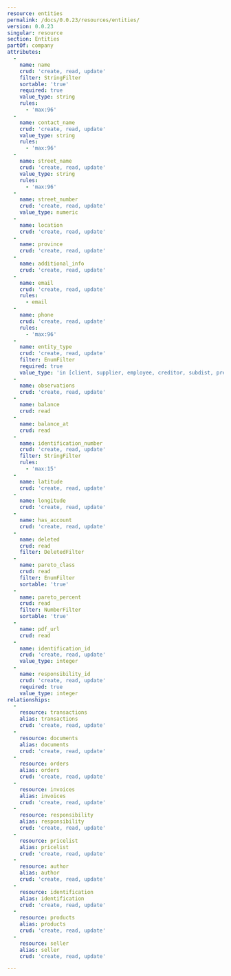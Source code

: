 ```yaml
---
resource: entities
permalink: /docs/0.0.23/resources/entities/
version: 0.0.23
singular: resource
section: Entities
partOf: company
attributes:
  -
    name: name
    crud: 'create, read, update'
    filter: StringFilter
    sortable: 'true'
    required: true
    value_type: string
    rules:
      - 'max:96'
  -
    name: contact_name
    crud: 'create, read, update'
    value_type: string
    rules:
      - 'max:96'
  -
    name: street_name
    crud: 'create, read, update'
    value_type: string
    rules:
      - 'max:96'
  -
    name: street_number
    crud: 'create, read, update'
    value_type: numeric
  -
    name: location
    crud: 'create, read, update'
  -
    name: province
    crud: 'create, read, update'
  -
    name: additional_info
    crud: 'create, read, update'
  -
    name: email
    crud: 'create, read, update'
    rules:
      - email
  -
    name: phone
    crud: 'create, read, update'
    rules:
      - 'max:96'
  -
    name: entity_type
    crud: 'create, read, update'
    filter: EnumFilter
    required: true
    value_type: 'in [client, supplier, employee, creditor, subdist, prevent]'
  -
    name: observations
    crud: 'create, read, update'
  -
    name: balance
    crud: read
  -
    name: balance_at
    crud: read
  -
    name: identification_number
    crud: 'create, read, update'
    filter: StringFilter
    rules:
      - 'max:15'
  -
    name: latitude
    crud: 'create, read, update'
  -
    name: longitude
    crud: 'create, read, update'
  -
    name: has_account
    crud: 'create, read, update'
  -
    name: deleted
    crud: read
    filter: DeletedFilter
  -
    name: pareto_class
    crud: read
    filter: EnumFilter
    sortable: 'true'
  -
    name: pareto_percent
    crud: read
    filter: NumberFilter
    sortable: 'true'
  -
    name: pdf_url
    crud: read
  -
    name: identification_id
    crud: 'create, read, update'
    value_type: integer
  -
    name: responsibility_id
    crud: 'create, read, update'
    required: true
    value_type: integer
relationships:
  -
    resource: transactions
    alias: transactions
    crud: 'create, read, update'
  -
    resource: documents
    alias: documents
    crud: 'create, read, update'
  -
    resource: orders
    alias: orders
    crud: 'create, read, update'
  -
    resource: invoices
    alias: invoices
    crud: 'create, read, update'
  -
    resource: responsibility
    alias: responsibility
    crud: 'create, read, update'
  -
    resource: pricelist
    alias: pricelist
    crud: 'create, read, update'
  -
    resource: author
    alias: author
    crud: 'create, read, update'
  -
    resource: identification
    alias: identification
    crud: 'create, read, update'
  -
    resource: products
    alias: products
    crud: 'create, read, update'
  -
    resource: seller
    alias: seller
    crud: 'create, read, update'

---
```

